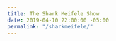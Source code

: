 ```yaml
---
title: The Shark Meifele Show
date: 2019-04-10 22:00:00 -05:00
permalink: "/sharkmeifele/"
---
```


